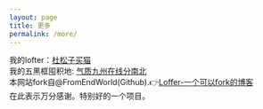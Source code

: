 ```yaml
---
layout: page
title: 更多
permalink: /more/
---
```



我的lofter：[杜松子买猫](http://nobodyheresince1941.lofter.com)
<br>
我的五黑框囤积地: [气质九州在线分南北](https://archiveofourown.org/users/conundrum1776/pseuds/%E6%B0%94%E8%B4%A8%E4%B9%9D%E5%B7%9E%E5%9C%A8%E7%BA%BF%E5%88%86%E5%8D%97%E5%8C%97)
<br>
本网站fork自@FromEndWorld(Github).👉[Loffer-一个可以fork的博客](https://fromendworld.github.io/LOFFER/)<br>
在此表示万分感谢。特别好的一个项目。
